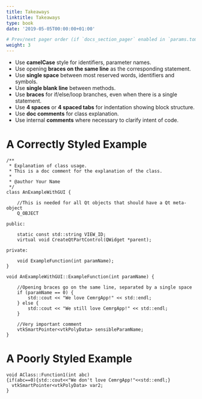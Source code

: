 ```yaml
---
title: Takeaways
linktitle: Takeaways
type: book
date: '2019-05-05T00:00:00+01:00'

# Prev/next pager order (if `docs_section_pager` enabled in `params.toml`)
weight: 3
---
```


* Use **camelCase** style for identifiers, parameter names.
* Use opening **braces on the same line** as the corresponding statement.
* Use **single space** between most reserved words, identifiers and symbols.
* Use **single blank line** between methods.
* Use **braces** for if/else/loop branches, even when there is a single statement.
* Use **4 spaces** or **4 spaced tabs** for indentation showing block structure.
* Use **doc comments** for class explanation.
* Use internal **comments** where necessary to clarify intent of code.

# A Correctly Styled Example

```
/**
 * Explanation of class usage.
 * This is a doc comment for the explanation of the class.
 * 
 * @author Your Name
 */
class AnExampleWithGUI {

    //This is needed for all Qt objects that should have a Qt meta-object
    Q_OBJECT

public:

    static const std::string VIEW_ID;
    virtual void CreateQtPartControl(QWidget *parent);

private:

    void ExampleFunction(int paramName);
}
```
```
void AnExampleWithGUI::ExampleFunction(int paramName) {
    
    //Opening braces go on the same line, separated by a single space
    if (paramName == 0) {
        std::cout << "We love CemrgApp!" << std::endl;
    } else {
        std::cout << "We still love CemrgApp!" << std::endl;
    }

    //Very important comment
    vtkSmartPointer<vtkPolyData> sensibleParamName;
}
```

# A Poorly Styled Example
```
void AClass::Function1(int abc)
{if(abc==0){std::cout<<"We don't love CemrgApp!"<<std::endl;}
  vtkSmartPointer<vtkPolyData> var2;
}
```